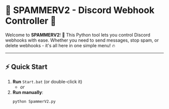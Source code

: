# 🚀 SPAMMERV2 - Discord Webhook Controller 🤖


Welcome to **SPAMMERV2**! 🎉 This Python tool lets you control Discord webhooks with ease. Whether you need to send messages, stop spam, or delete webhooks - it's all here in one simple menu! 🔥

---

## ⚡ Quick Start
1. **Run** `Start.bat` (or double-click it)  
   - *or*  
2. **Run manually**:  
   ```bash
   python SpammerV2.py
